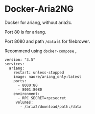# Docker-Aria2NG

Docker for ariang, without aria2c.

Port 80 is for ariang.

Port 8080 and path ``` /data ``` is for filebrower.

Recommend using ```docker-compose``` ,

```
version: "3.5"
services:
  ariang:
    restart: unless-stopped    
    image: naore/ariang_only:latest    
    ports:    
      - 8000:80
      - 8001:8080
    environment:    
      - RPC_SECRET=rpcsecret
     volumes:
       - /aria2/download/path:/data
```
